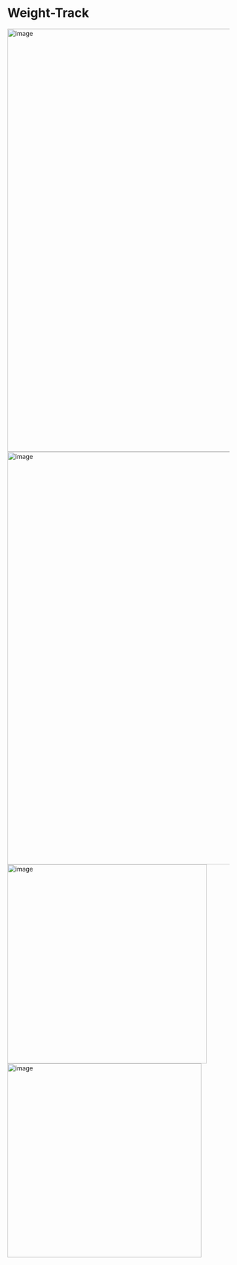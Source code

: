 # Weight-Track 
<img width="960" alt="image" src="https://user-images.githubusercontent.com/101231709/216800756-dc6afec2-2280-41bb-9923-5eb5852d980f.png">
<img width="936" alt="image" src="https://user-images.githubusercontent.com/101231709/216800720-782adb4a-977e-4cb0-b6c7-e7ac403ccdf7.png">
<img width="452" alt="image" src="https://user-images.githubusercontent.com/101231709/216800735-79e88b84-fc91-46f4-909e-2dc2f61655df.png">
<img width="440" alt="image" src="https://user-images.githubusercontent.com/101231709/216800747-4987c7dd-40a6-43f5-bf00-22e38dc680fd.png">

